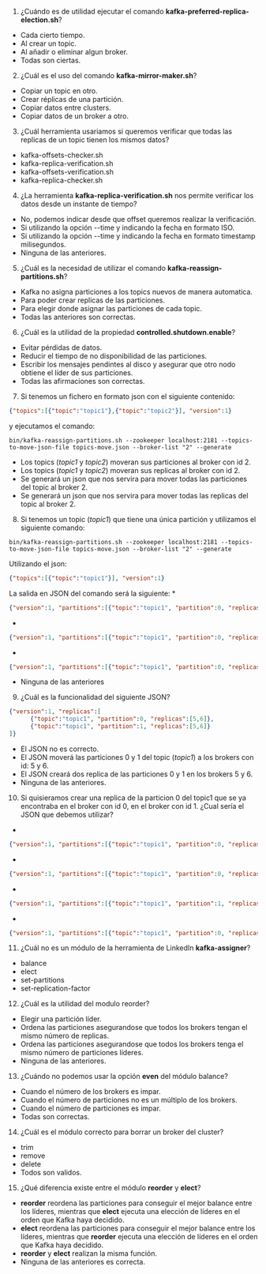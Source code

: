 1. ¿Cuándo es de utilidad ejecutar el comando **kafka-preferred-replica-election.sh**?
  * Cada cierto tiempo.
  * Al crear un topic.
  * Al añadir o eliminar algun broker.
  * Todas son ciertas.

2. ¿Cuál es el uso del comando **kafka-mirror-maker.sh**?
  * Copiar un topic en otro.
  * Crear réplicas de una partición.
  * Copiar datos entre clusters.
  * Copiar datos de un broker a otro.

3. ¿Cuál herramienta usariamos si queremos verificar que todas las replicas de un topic tienen los mismos datos?
  * kafka-offsets-checker.sh
  * kafka-replica-verification.sh
  * kafka-offsets-verification.sh
  * kafka-replica-checker.sh

4. ¿La herramienta **kafka-replica-verification.sh** nos permite verificar los datos desde un instante de tiempo?
  * No, podemos indicar desde que offset queremos realizar la verificación.
  * Si utilizando la opción --time y indicando la fecha en formato ISO.
  * Si utilizando la opción --time y indicando la fecha en formato timestamp milisegundos.
  * Ninguna de las anteriores.

5. ¿Cuál es la necesidad de utilizar el comando **kafka-reassign-partitions.sh**?
  * Kafka no asigna particiones a los topics nuevos de manera automatica.
  * Para poder crear replicas de las particiones.
  * Para elegir donde asignar las particiones de cada topic.
  * Todas las anteriores son correctas.

6. ¿Cuál es la utilidad de la propiedad **controlled.shutdown.enable**?
  * Evitar pérdidas de datos.
  * Reducir el tiempo de no disponibilidad de las particiones.
  * Escribir los mensajes pendintes al disco y asegurar que otro nodo obtiene el líder de sus particiones.
  * Todas las afirmaciones son correctas.

7. Si tenemos un fichero en formato json con el siguiente contenido:
```json
{"topics":[{"topic":"topic1"},{"topic":"topic2"}], "version":1}
```
y ejecutamos el comando:
```
bin/kafka-reassign-partitions.sh --zookeeper localhost:2181 --topics-to-move-json-file topics-move.json --broker-list "2" --generate
```
  * Los topics (*topic1* y *topic2*) moveran sus particiones al broker con id 2.
  * Los topics (*topic1* y *topic2*) moveran sus replicas al broker con id 2.
  * Se generará un json que nos servira para mover todas las particiones del topic al broker 2.
  * Se generará un json que nos servira para mover todas las replicas del topic al broker 2.

8. Si tenemos un topic (*topic1*) que tiene una única partición y utilizamos el siguiente comando:
```
bin/kafka-reassign-partitions.sh --zookeeper localhost:2181 --topics-to-move-json-file topics-move.json --broker-list "2" --generate
```
Utilizando el json:
```json
{"topics":[{"topic":"topic1"}], "version":1}
```
La salida en JSON del comando será la siguiente:
  *
  ```json
  {"version":1, "partitions":[{"topic":"topic1", "partition":0, "replicas":[0,1]}]}
  ```
  *
  ```json
  {"version":1, "partitions":[{"topic":"topic1", "partition":0, "replicas":[2]}]}
  ```
  *
  ```json
  {"version":1, "partitions":[{"topic":"topic1", "partition":0, "replicas":[0,1,2]}]}
  ```
  * Ninguna de las anteriores

9. ¿Cuál es la funcionalidad del siguiente JSON?
```json
{"version":1, "replicas":[
      {"topic":"topic1", "partition":0, "replicas":[5,6]},
      {"topic":"topic1", "partition":1, "replicas":[5,6]}
]}
```
  * El JSON no es correcto.
  * El JSON moverá las particiones 0 y 1 del topic (*topic1*) a los brokers con id: 5 y 6.
  * El JSON creará dos replica de las particiones 0 y 1 en los brokers 5 y 6.
  * Ninguna de las anteriores.

10. Si quisieramos crear una replica de la particion 0 del topic1 que se ya encontraba en el broker con id 0, en el broker con id 1. ¿Cual sería el JSON que debemos utilizar?
  *
  ```json
  {"version":1, "partitions":[{"topic":"topic1", "partition":0, "replicas":[0,1]}]}
  ```
  *
  ```json
  {"version":1, "partitions":[{"topic":"topic1", "partition":0, "replicas":[1]}]}
  ```
  *
  ```json
  {"version":1, "partitions":[{"topic":"topic1", "partition":1, "replicas":[0]}]}
  ```
  *
  ```json
  {"version":1, "partitions":[{"topic":"topic1", "partition":0, "replicas":[0]}]}
  ```  
11. ¿Cuál no es un  módulo de la herramienta de LinkedIn **kafka-assigner**?
  * balance
  * elect
  * set-partitions
  * set-replication-factor

12. ¿Cuál es la utilidad del modulo reorder?
  * Elegir una partición líder.
  * Ordena las particiones asegurandose que todos los brokers tengan el mismo número de replicas.
  * Ordena las particiones asegurandose que todos los brokers tenga el mismo número de particiones líderes.
  * Ninguna de las anteriores.

13. ¿Cuándo no podemos usar la opción **even** del módulo balance?
  * Cuando el número de los brokers es impar.
  * Cuando el número de particiones no es un múltiplo de los brokers.
  * Cuando el número de particiones es impar.
  * Todas son correctas.

14. ¿Cuál es el módulo correcto para borrar un broker del cluster?
  * trim
  * remove
  * delete
  * Todos son validos.

15. ¿Qué diferencia existe entre el módulo **reorder** y **elect**?
  * **reorder** reordena las particiones para conseguir el mejor balance entre los líderes, mientras que **elect** ejecuta una elección de líderes en el orden que Kafka haya decidido.
  * **elect** reordena las particiones para conseguir el mejor balance entre los líderes, mientras que **reorder** ejecuta una elección de líderes en el orden que Kafka haya decidido.
  * **reorder** y **elect** realizan la misma función.
  * Ninguna de las anteriores es correcta.
